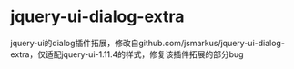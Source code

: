 # jquery-ui-dialog-extra
jquery-ui的dialog插件拓展，修改自github.com/jsmarkus/jquery-ui-dialog-extra，仅适配jquery-ui-1.11.4的样式，修复该插件拓展的部分bug
